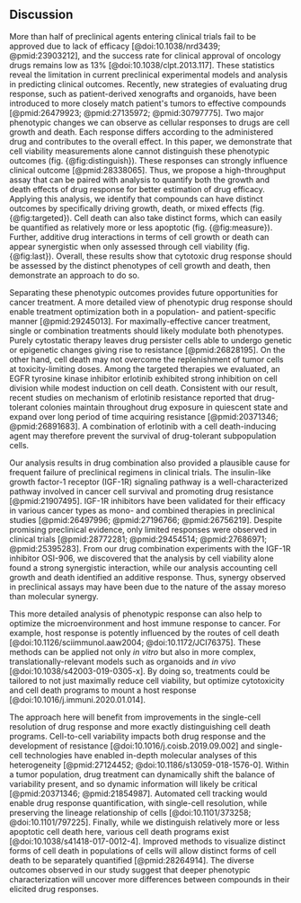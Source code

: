 ## Discussion

More than half of preclinical agents entering clinical trials fail to be approved due to lack of efficacy [@doi:10.1038/nrd3439; @pmid:23903212], and the success rate for clinical approval of oncology drugs remains low as 13% [@doi:10.1038/clpt.2013.117]. These statistics reveal the limitation in current preclinical experimental models and analysis in predicting clinical outcomes. Recently, new strategies of evaluating drug response, such as patient-derived xenografts and organoids, have been introduced to more closely match patient's tumors to effective compounds [@pmid:26479923; @pmid:27135972; @pmid:30797775]. Two major phenotypic changes we can observe as cellular responses to drugs are cell growth and death. Each response differs according to the administered drug and contributes to the overall effect. In this paper, we demonstrate that cell viability measurements alone cannot distinguish these phenotypic outcomes (fig. {@fig:distinguish}). These responses can strongly influence clinical outcome [@pmid:28338065]. Thus, we propose a high-throughput assay that can be paired with analysis to quantify both the growth and death effects of drug response for better estimation of drug efficacy. Applying this analysis, we identify that compounds can have distinct outcomes by specifically driving growth, death, or mixed effects (fig. {@fig:targeted}). Cell death can also take distinct forms, which can easily be quantified as relatively more or less apoptotic (fig. {@fig:measure}). Further, additive drug interactions in terms of cell growth or death can appear synergistic when only assessed through cell viability (fig. {@fig:last}). Overall, these results show that cytotoxic drug response should be assessed by the distinct phenotypes of cell growth and death, then demonstrate an approach to do so.

Separating these phenotypic outcomes provides future opportunities for cancer treatment. A more detailed view of phenotypic drug response should enable treatment optimization both in a population- and patient-specific manner [@pmid:29245013]. For maximally-effective cancer treatment, single or combination treatments should likely modulate both phenotypes. Purely cytostatic therapy leaves drug persister cells able to undergo genetic or epigenetic changes giving rise to resistance [@pmid:26828195]. On the other hand, cell death may not overcome the replenishment of tumor cells at toxicity-limiting doses. Among the targeted therapies we evaluated, an EGFR tyrosine kinase inhibitor erlotinib exhibited strong inhibition on cell division while modest induction on cell death. Consistent with our result, recent studies on mechanism of erlotinib resistance reported that drug-tolerant colonies maintain throughout drug exposure in quiescent state and expand over long period of time acquiring resistance [@pmid:20371346; @pmid:26891683]. A combination of erlotinib with a cell death-inducing agent may therefore prevent the survival of drug-tolerant subpopulation cells.

Our analysis results in drug combination also provided a plausible cause for frequent failure of preclinical regimens in clinical trials. The insulin-like growth factor-1 receptor (IGF-1R) signaling pathway is a well-characterized pathway involved in cancer cell survival and promoting drug resistance [@pmid:21907495]. IGF-1R inhibitors have been validated for their efficacy in various cancer types as mono- and combined therapies in preclinical studies [@pmid:26497996; @pmid:27196766; @pmid:26756219]. Despite promising preclinical evidence, only limited responses were observed in clinical trials [@pmid:28772281; @pmid:29454514; @pmid:27686971; @pmid:25395283]. From our drug combination experiments with the IGF-1R inhibitor OSI-906, we discovered that the analysis by cell viability alone found a strong synergistic interaction, while our analysis accounting cell growth and death identified an additive response. Thus, synergy observed in preclinical assays may have been due to the nature of the assay moreso than molecular synergy.

This more detailed analysis of phenotypic response can also help to optimize the microenvironment and host immune response to cancer. For example, host response is potently influenced by the routes of cell death [@doi:10.1126/sciimmunol.aaw2004; @doi:10.1172/JCI76375]. These methods can be applied not only *in vitro* but also in more complex, translationally-relevant models such as organoids and *in vivo* [@doi:10.1038/s42003-019-0305-x]. By doing so, treatments could be tailored to not just maximally reduce cell viability, but optimize cytotoxicity and cell death programs to mount a host response [@doi:10.1016/j.immuni.2020.01.014].

The approach here will benefit from improvements in the single-cell resolution of drug response and more exactly distinguishing cell death programs. Cell-to-cell variability impacts both drug response and the development of resistance [@doi:10.1016/j.coisb.2019.09.002] and single-cell technologies have enabled in-depth molecular analyses of this heterogeneity [@pmid:27124452; @doi:10.1186/s13059-018-1576-0]. Within a tumor population, drug treatment can dynamically shift the balance of variability present, and so dynamic information will likely be critical [@pmid:20371346; @pmid:21854987]. Automated cell tracking would enable drug response quantification, with single-cell resolution, while preserving the lineage relationship of cells [@doi:10.1101/373258; @doi:10.1101/797225]. Finally, while we distinguish relatively more or less apoptotic cell death here, various cell death programs exist [@doi:10.1038/s41418-017-0012-4]. Improved methods to visualize distinct forms of cell death in populations of cells will allow distinct forms of cell death to be separately quantified [@pmid:28264914]. The diverse outcomes observed in our study suggest that deeper phenotypic characterization will uncover more differences between compounds in their elicited drug responses.
